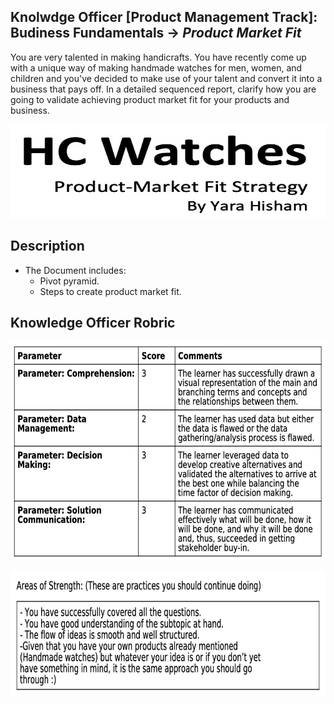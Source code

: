 ## Knolwdge Officer [Product Management Track]: Budiness Fundamentals -> _Product Market Fit_
You are very talented in making handicrafts. You have recently come up with a unique way of making handmade watches for men, women, and children and you've decided to make use of your talent and convert it into a business that pays off. In a detailed sequenced report, clarify how you are going to validate achieving product market fit for your products and business.

<p align="center">
<img src="https://github.com/yarahisham/HC_Watches_CaseStudy_Product_Market_Fit/blob/main/Images/Screen%20Shot%202021-04-27%20at%207.46.26%20PM.jpg" alt="alt text" width="700" height="150" >
</p>

## Description
- The Document includes:
  - Pivot pyramid.
  - Steps to create product market fit.

## Knowledge Officer Robric
<p align="center">
<img src="https://github.com/yarahisham/HC_Watches_CaseStudy_Product_Market_Fit/blob/main/Images/Screen%20Shot%202021-04-27%20at%207.47.31%20PM.jpg" alt="alt text" width="700" height="350" >
</p>

<p align="center">
<img src="https://github.com/yarahisham/HC_Watches_CaseStudy_Product_Market_Fit/blob/main/Images/Screen%20Shot%202021-04-27%20at%207.47.41%20PM.jpg" alt="alt text" width="700" height="200" >
</p>
